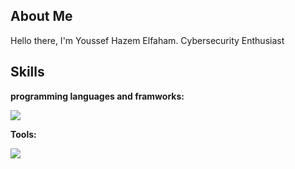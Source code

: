 ## About Me

Hello there, I'm Youssef Hazem Elfaham. Cybersecurity Enthusiast


## Skills
**programming languages and framworks:**
<p>
  <a href="https://skillicons.dev">
    <img src="https://skillicons.dev/icons?i=html,css,js,java,php,cpp,nodejs,python,r,react&perline=9" />
  </a>
</p>

**Tools:**
<p>
  <a href="https://skillicons.dev">
    <img src="https://skillicons.dev/icons?i=docker,github,graphql,linux,androidstudio,vscode&perline=9" />
  </a>
</p>

